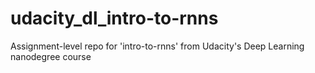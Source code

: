 # udacity_dl_intro-to-rnns
Assignment-level repo for 'intro-to-rnns' from Udacity's Deep Learning nanodegree course
